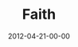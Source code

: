 ---
layout: message
category: message
series: "James: Putting Your Faith to Work"
title: "Faith"
date: 2012-04-21-00-00
message_id: 723
audio-description: "Chuck Mingo talks about what faith is all about."
audio: "http://www.crossroads.net/players/media/hq/james_01.mp3"
audio-title: "Faith"
audio-duration: "40:15"
program-description: "Program"
program: "http://www.crossroads.net/players/media/hq/04_21-22_12Program.pdf"
program-title: "Faith"
video-description: "Chuck Mingo talks about what faith is all about."
video-title: "Faith"
video: "https://s3.amazonaws.com/crossroadsvideomessages/james_01.mp4"
video-poster: "https://www.crossroads.net/uploadedfiles/james_01_still.jpg"
---